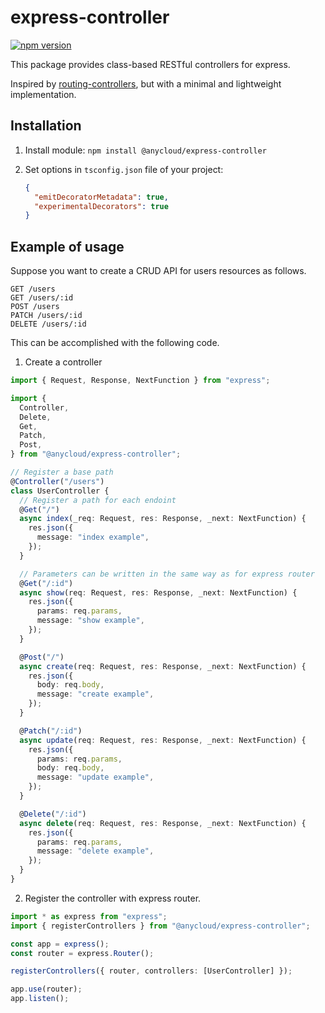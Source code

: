 # express-controller

[![npm version](https://badge.fury.io/js/@anycloud%2Fexpress-controller.svg)](https://badge.fury.io/js/@anycloud%2Fexpress-controller)

This package provides class-based RESTful controllers for express.

Inspired by [routing-controllers](https://github.com/typestack/routing-controllers), but with a minimal and lightweight implementation.

## Installation

1. Install module:
   `npm install @anycloud/express-controller`

2. Set options in `tsconfig.json` file of your project:
   ```json
   {
     "emitDecoratorMetadata": true,
     "experimentalDecorators": true
   }
   ```

## Example of usage

Suppose you want to create a CRUD API for users resources as follows.

```
GET /users
GET /users/:id
POST /users
PATCH /users/:id
DELETE /users/:id
```

This can be accomplished with the following code.

1. Create a controller

```ts
import { Request, Response, NextFunction } from "express";

import {
  Controller,
  Delete,
  Get,
  Patch,
  Post,
} from "@anycloud/express-controller";

// Register a base path
@Controller("/users")
class UserController {
  // Register a path for each endoint
  @Get("/")
  async index(_req: Request, res: Response, _next: NextFunction) {
    res.json({
      message: "index example",
    });
  }

  // Parameters can be written in the same way as for express router
  @Get("/:id")
  async show(req: Request, res: Response, _next: NextFunction) {
    res.json({
      params: req.params,
      message: "show example",
    });
  }

  @Post("/")
  async create(req: Request, res: Response, _next: NextFunction) {
    res.json({
      body: req.body,
      message: "create example",
    });
  }

  @Patch("/:id")
  async update(req: Request, res: Response, _next: NextFunction) {
    res.json({
      params: req.params,
      body: req.body,
      message: "update example",
    });
  }

  @Delete("/:id")
  async delete(req: Request, res: Response, _next: NextFunction) {
    res.json({
      params: req.params,
      message: "delete example",
    });
  }
}
```

2. Register the controller with express router.

```ts
import * as express from "express";
import { registerControllers } from "@anycloud/express-controller";

const app = express();
const router = express.Router();

registerControllers({ router, controllers: [UserController] });

app.use(router);
app.listen();
```
